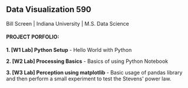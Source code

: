 ## Data Visualization 590

Bill Screen | Indiana University | M.S. Data Science

#### PROJECT PORFOLIO: 

**1. [W1 Lab] Python Setup** - Hello World with Python

**2. [W2 Lab] Processing Basics** - Basics of using Python Notebook

**3. [W3 Lab] Perception using matplotlib** - Basic usage of pandas library and then perform a small experiment to test the Stevens' power law.
